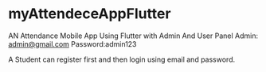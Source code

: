 # myAttendeceAppFlutter
AN Attendance Mobile App Using Flutter with Admin And User Panel 
Admin: admin@gmail.com
Password:admin123

A Student can register first and then login using email and password.
